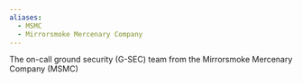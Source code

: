 ```yaml
---
aliases:
  - MSMC
  - Mirrorsmoke Mercenary Company
---
```


The on-call ground security (G-SEC) team from the Mirrorsmoke Mercenary Company (MSMC)